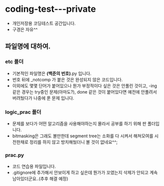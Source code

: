# coding-test---private

- 개인저장용 코딩테스트 공간입니다.
- 구경은 자유^^

## 파일명에 대하여.

### etc 폴더

- 기본적인 파일명은 **(백준의 번호)**.py 입니다.
- 번호 뒤에 _notcomp 가 붙은 것은 완성되지 않은 코드입니다.
- 이외에도 몇몇 단어가 붙어있으나 뭔가 부정적이다 싶은 것은 안풀린 것이고, -ing 같은 경우는 try중인 문제(아마도?), done 같은 것이 붙어있다면 예전에 안풀려서 버려뒀다가 나중에 푼 문제 입니다.

### logic_prac 폴더

- 문제를 보다가 어떤 알고리즘을 사용해야하는지 몰라서 공부를 하기 위해 판 폴더입니다.
- bitmasking은 그래도 볼만한데 segment tree는 소화를 다 시켜서 해쳐모여를 시전한채로 정리를 하지 않고 방치해뒀더니 볼 것이 없네요^^;

### prac.py

- 코드 연습용 파일입니다.
- .gitignore에 추가해서 안보이게 하고 싶은데 뭔가가 꼬였는지 삭제가 안되고 계속 남아있더군요..(추후 해결 예정)
